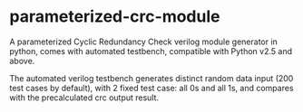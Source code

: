 parameterized-crc-module
========================

A parameterized Cyclic Redundancy Check verilog module generator in python, comes with automated testbench,
compatible with Python v2.5 and above.

The automated verilog testbench generates distinct random data input (200 test cases by default), with 2 fixed
test case: all 0s and all 1s, and compares with the precalculated crc output result.
